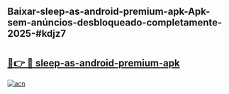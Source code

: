 ## Baixar-sleep-as-android-premium-apk-Apk-sem-anúncios-desbloqueado-completamente-2025-#kdjz7

# <h2><a href="https://ainizakaria.my?title=sleep-as-android-premium-apk&ref=20M">🔗👉 🔴 sleep-as-android-premium-apk</a></h2>

[![acn](https://github.com/user-attachments/assets/0f9c940e-d8b0-45ae-aac7-cd30a18b3e1c)](https://ainizakaria.my?title=sleep-as-android-premium-apk&ref=20M)

